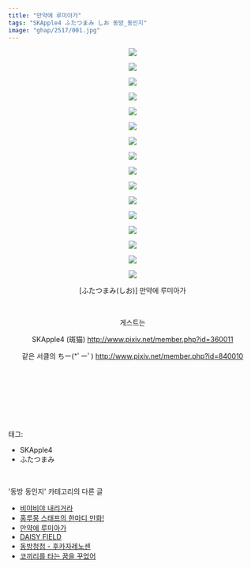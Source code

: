 ```yaml
---
title: "만약에 루미아가"
tags: "SKApple4 ふたつまみ しお 동방_동인지"
image: "ghap/2517/001.jpg"
---
```

<div class="article">
<p style="text-align: center; clear: none; float: none;"><img src="{{ site.nasurl }}/ghap/2517/001.jpg"/></p>
<p style="text-align: center; clear: none; float: none;"><img src="{{ site.nasurl }}/ghap/2517/002.jpg"/></p>
<p style="text-align: center; clear: none; float: none;"><img src="{{ site.nasurl }}/ghap/2517/003.jpg"/></p>
<p style="text-align: center; clear: none; float: none;"><img src="{{ site.nasurl }}/ghap/2517/004.jpg"/></p>
<p style="text-align: center; clear: none; float: none;"><img src="{{ site.nasurl }}/ghap/2517/005.jpg"/></p>
<p style="text-align: center; clear: none; float: none;"><img src="{{ site.nasurl }}/ghap/2517/006.jpg"/></p>
<p style="text-align: center; clear: none; float: none;"><img src="{{ site.nasurl }}/ghap/2517/007.jpg"/></p>
<p style="text-align: center; clear: none; float: none;"><img src="{{ site.nasurl }}/ghap/2517/008.jpg"/></p>
<p style="text-align: center; clear: none; float: none;"><img src="{{ site.nasurl }}/ghap/2517/009.jpg"/></p>
<p style="text-align: center; clear: none; float: none;"><img src="{{ site.nasurl }}/ghap/2517/010.jpg"/></p>
<p style="text-align: center; clear: none; float: none;"><img src="{{ site.nasurl }}/ghap/2517/011.jpg"/></p>
<p style="text-align: center; clear: none; float: none;"><img src="{{ site.nasurl }}/ghap/2517/012.jpg"/></p>
<p style="text-align: center; clear: none; float: none;"><img src="{{ site.nasurl }}/ghap/2517/013.jpg"/></p>
<p style="text-align: center; clear: none; float: none;"><img src="{{ site.nasurl }}/ghap/2517/014.jpg"/></p>
<p style="text-align: center; clear: none; float: none;"><img src="{{ site.nasurl }}/ghap/2517/015.jpg"/></p>
<p style="text-align: center; clear: none; float: none;"><img src="{{ site.nasurl }}/ghap/2517/016.jpg"/></p>
<p style="text-align: center; clear: none; float: none;">[ふたつまみ(しお)] 만약에 루미아가</p>
<p style="text-align: center; clear: none; float: none;"><br/></p>
<p style="text-align: center; clear: none; float: none;">게스트는</p>
<p style="text-align: center; clear: none; float: none;">SKApple4 (斑猫) <a class="tx-link" href="http://www.pixiv.net/member.php?id=360011" target="_blank">http://www.pixiv.net/member.php?id=360011</a></p>
<p style="text-align: center; clear: none; float: none;">같은 서클의 ちー(*ﾟーﾟ) <a class="tx-link" href="http://www.pixiv.net/member.php?id=840010" target="_blank">http://www.pixiv.net/member.php?id=840010</a></p>
<p style="text-align: center; clear: none; float: none;"><br/></p>
<p style="text-align: center; clear: none; float: none;"><br/></p>
<p><br/></p>
</div><br/>
<div class="tagTrail">
<p>태그: </p>
<ul>
<li>SKApple4</li>
<li>ふたつまみ</li>
</ul>
</div><br/>
<div class="another">
<p>'동방 동인지' 카테고리의 다른 글</p>
<ul>
<li><a href="/2016-10-10-ghap_2523">비야비야 내리거라</a></li>
<li><a href="/2016-10-09-ghap_2518">홍루몽 스태프의 한마디 만화!</a></li>
<li><a href="/2016-10-09-ghap_2517">만약에 루미아가</a></li>
<li><a href="/2016-10-09-ghap_2516">DAISY FIELD</a></li>
<li><a href="/2016-10-09-ghap_2515">동방청첩 - 후카자레노센</a></li>
<li><a href="/2016-10-09-ghap_2513">코끼리를 타는 꿈을 꾸었어</a></li>
</ul>
</div><br/>
<div class="cb_module cb_fluid">
<div class="cb_wrt cb_profile">
</div><!-- commentList close -->
</div><br/>
